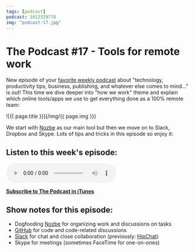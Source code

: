 ```yaml
---
tags: [podcast]
podcast: 1012329770
img: "podcast-17.jpg"
---
```


# The Podcast #17 - Tools for remote work

New episode of your [favorite weekly podcast][p] about "technology, productivity tips, business, publishing, and whatever else comes to mind..." is out! This time we dive deeper into "how we work" theme and explain which online tools/apps we use to get everything done as a 100% remote team:

<!--More-->

![{{ page.title }}](/img/{{ page.img }})

We start with [Nozbe][n] as our main tool but then we move on to Slack, Dropbox and Skype. Lots of tips and tricks in this episode so enjoy it:

## Listen to this week's episode:

<audio controls>
<source src="https://files.nozbe.com/podcast/017.mp3" type="audio/mpeg">
</audio>

**[Subscribe to The Podcast in iTunes][i]**

## Show notes for this episode:

  * Dogfooding [Nozbe](https://nozbe.com/) for organizing work and discussions on tasks
  * [GitHub](https://github.com/) for code and code-related discussions
  * [Slack](https://slack.com/) for chat and close collaboration (previously: [HipChat](https://www.hipchat.com/))
  * Skype for meetings (sometimes FaceTime for one-on-ones)

[e]: /podcast-17
[p]: /podcast
[n]: https://nozbe.com/?a=mike
[r]: https://michael.gratis/radex
[i]: https://michael.gratis/thepodcast